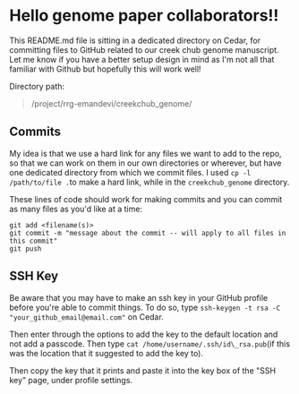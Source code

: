 # Hello genome paper collaborators!! 

This README.md file is sitting in a dedicated directory on Cedar, for committing files to GitHub related to our creek chub genome manuscript. Let me know if you have a better setup design in mind as I'm not all that familiar with Github but hopefully this will work well!

Directory path: 
> /project/rrg-emandevi/creekchub_genome/

## Commits

My idea is that we use a hard link for any files we want to add to the repo, so that we can work on them in our own directories or wherever, but have one dedicated directory from which we commit files. 
I used `cp -l /path/to/file .`to make a hard link, while in the `creekchub_genome` directory.

These lines of code should work for making commits and you can commit as many files as you'd like at a time:

```
git add <filename(s)> 
git commit -m "message about the commit -- will apply to all files in this commit"
git push 
```

## SSH Key

Be aware that you may have to make an ssh key in your GitHub profile before you're able to commit things. To do so, type `ssh-keygen -t rsa -C "your_github_email@email.com"` on Cedar.

Then enter through the options to add the key to the default location and not add a passcode. Then type `cat /home/username/.ssh/id\_rsa.pub`(if this was the location that it suggested to add the key to).

Then copy the key that it prints and paste it into the key box of the "SSH key" page, under profile settings.
